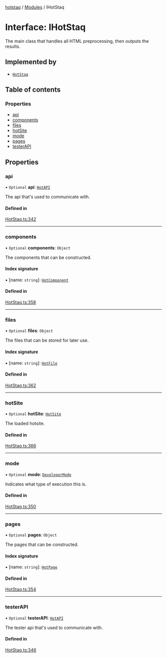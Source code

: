 [hotstaq](../README.md) / [Modules](../modules.md) / IHotStaq

# Interface: IHotStaq

The main class that handles all HTML preprocessing, then outputs the
results.

## Implemented by

- [`HotStaq`](../classes/HotStaq.md)

## Table of contents

### Properties

- [api](IHotStaq.md#api)
- [components](IHotStaq.md#components)
- [files](IHotStaq.md#files)
- [hotSite](IHotStaq.md#hotsite)
- [mode](IHotStaq.md#mode)
- [pages](IHotStaq.md#pages)
- [testerAPI](IHotStaq.md#testerapi)

## Properties

### api

• `Optional` **api**: [`HotAPI`](../classes/HotAPI.md)

The api that's used to communicate with.

#### Defined in

[HotStaq.ts:342](https://github.com/OurFreeLight/HotStaq/blob/1bc3620/src/HotStaq.ts#L342)

___

### components

• `Optional` **components**: `Object`

The components that can be constructed.

#### Index signature

▪ [name: `string`]: [`HotComponent`](../classes/HotComponent.md)

#### Defined in

[HotStaq.ts:358](https://github.com/OurFreeLight/HotStaq/blob/1bc3620/src/HotStaq.ts#L358)

___

### files

• `Optional` **files**: `Object`

The files that can be stored for later use.

#### Index signature

▪ [name: `string`]: [`HotFile`](../classes/HotFile.md)

#### Defined in

[HotStaq.ts:362](https://github.com/OurFreeLight/HotStaq/blob/1bc3620/src/HotStaq.ts#L362)

___

### hotSite

• `Optional` **hotSite**: [`HotSite`](HotSite.md)

The loaded hotsite.

#### Defined in

[HotStaq.ts:366](https://github.com/OurFreeLight/HotStaq/blob/1bc3620/src/HotStaq.ts#L366)

___

### mode

• `Optional` **mode**: [`DeveloperMode`](../enums/DeveloperMode.md)

Indicates what type of execution this is.

#### Defined in

[HotStaq.ts:350](https://github.com/OurFreeLight/HotStaq/blob/1bc3620/src/HotStaq.ts#L350)

___

### pages

• `Optional` **pages**: `Object`

The pages that can be constructed.

#### Index signature

▪ [name: `string`]: [`HotPage`](../classes/HotPage.md)

#### Defined in

[HotStaq.ts:354](https://github.com/OurFreeLight/HotStaq/blob/1bc3620/src/HotStaq.ts#L354)

___

### testerAPI

• `Optional` **testerAPI**: [`HotAPI`](../classes/HotAPI.md)

The tester api that's used to communicate with.

#### Defined in

[HotStaq.ts:346](https://github.com/OurFreeLight/HotStaq/blob/1bc3620/src/HotStaq.ts#L346)
